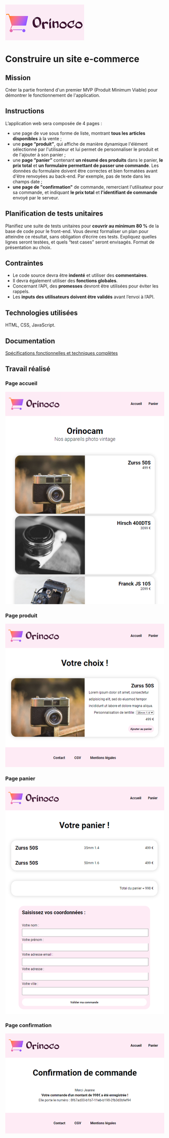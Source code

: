 ![logo Orinoco](https://github.com/CarolineSenes/SENESCaroline_5_17042021/blob/master/assets/images/logo_orinoco.png)
# Construire un site e-commerce

## Mission
Créer la partie frontend d'un premier MVP (Produit Minimum Viable) pour démontrer le fonctionnement de l'application.

## Instructions
L’application web sera composée de 4 pages : 
- une page de vue sous forme de liste, montrant **tous les articles disponibles** à la vente ; 
- une **page “produit”**, qui affiche de manière dynamique l'élément sélectionné par l'utilisateur et lui permet de personnaliser le produit et de l'ajouter à son panier ; 
- une **page “panier”** contenant **un résumé des produits** dans le panier, **le prix total** et **un formulaire permettant de passer une commande**. Les données du formulaire doivent être correctes et bien formatées avant d'être renvoyées au back-end. Par exemple, pas de texte dans les champs date ; 
- **une page de "confirmation"** de commande, remerciant l'utilisateur pour sa commande, et indiquant **le prix total** et **l'identifiant de commande** envoyé par le serveur.




## Planification de tests unitaires
Planifiez une suite de tests unitaires pour **couvrir au minimum 80 %** de la base de code pour le front-end. Vous devrez formaliser un plan pour atteindre ce résultat, sans obligation d’écrire ces tests. Expliquez quelles lignes seront testées, et quels “test cases” seront envisagés. Format de présentation au choix.


## Contraintes

 - Le code source devra être **indenté** et utiliser des **commentaires**. 
 - Il devra également utiliser des **fonctions globales**. 
 - Concernant l’API, des **promesses** devront être utilisées pour éviter les rappels. 
 - Les **inputs des utilisateurs doivent être validés** avant l’envoi à l’API.


## Technologies utilisées
HTML, CSS, JavaScript.

## Documentation
[Spécifications fonctionnelles et techniques complètes](https://s3-eu-west-1.amazonaws.com/course.oc-static.com/projects/DWJ_FR_P5/P5_Spe%CC%81cifications%20fonctionnelles%20Orinoco%20%282%29.pdf)

## Travail réalisé
### Page accueil
![page accueil](https://github.com/CarolineSenes/SENESCaroline_5_17042021/blob/master/assets/images/ipad_accueil.PNG)
### Page produit
![page produit](https://github.com/CarolineSenes/SENESCaroline_5_17042021/blob/master/assets/images/ipad_produit.PNG)
### Page panier
![page panier](https://github.com/CarolineSenes/SENESCaroline_5_17042021/blob/master/assets/images/ipad_panier.PNG)
### Page confirmation
![page confirmation](https://github.com/CarolineSenes/SENESCaroline_5_17042021/blob/master/assets/images/ipad_confirmation.PNG)